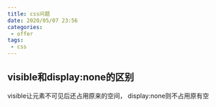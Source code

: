 ```yaml
---
title: css问题
date: 2020/05/07 23:56
categories: 
 - offer
tags: 
 - css
---
```


<!-- more -->

## visible和display:none的区别

visible让元素不可见后还占用原来的空间，
display:none则不占用原有空
